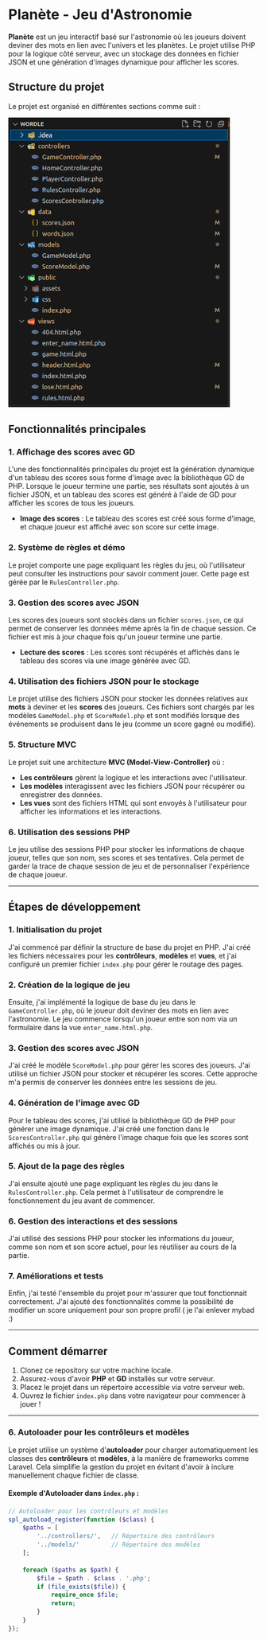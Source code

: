 # Planète - Jeu d'Astronomie

**Planète** est un jeu interactif basé sur l'astronomie où les joueurs doivent deviner des mots en lien avec l'univers et les planètes. Le projet utilise PHP pour la logique côté serveur, avec un stockage des données en fichier JSON et une génération d'images dynamique pour afficher les scores.

## Structure du projet

Le projet est organisé en différentes sections comme suit :

<img src="public/assets/mvc.png">


## Fonctionnalités principales

### 1. **Affichage des scores avec GD**

L'une des fonctionnalités principales du projet est la génération dynamique d'un tableau des scores sous forme d'image avec la bibliothèque GD de PHP. Lorsque le joueur termine une partie, ses résultats sont ajoutés à un fichier JSON, et un tableau des scores est généré à l'aide de GD pour afficher les scores de tous les joueurs.

- **Image des scores** : Le tableau des scores est créé sous forme d'image, et chaque joueur est affiché avec son score sur cette image.

### 2. **Système de règles et démo**

Le projet comporte une page expliquant les règles du jeu, où l'utilisateur peut consulter les instructions pour savoir comment jouer. Cette page est gérée par le `RulesController.php`.

### 3. **Gestion des scores avec JSON**

Les scores des joueurs sont stockés dans un fichier `scores.json`, ce qui permet de conserver les données même après la fin de chaque session. Ce fichier est mis à jour chaque fois qu'un joueur termine une partie.

- **Lecture des scores** : Les scores sont récupérés et affichés dans le tableau des scores via une image générée avec GD.


### 4. **Utilisation des fichiers JSON pour le stockage**

Le projet utilise des fichiers JSON pour stocker les données relatives aux **mots** à deviner et les **scores** des joueurs. Ces fichiers sont chargés par les modèles `GameModel.php` et `ScoreModel.php` et sont modifiés lorsque des événements se produisent dans le jeu (comme un score gagné ou modifié).

### 5. **Structure MVC**

Le projet suit une architecture **MVC (Model-View-Controller)** où :

- **Les contrôleurs** gèrent la logique et les interactions avec l'utilisateur.
- **Les modèles** interagissent avec les fichiers JSON pour récupérer ou enregistrer des données.
- **Les vues** sont des fichiers HTML qui sont envoyés à l'utilisateur pour afficher les informations et les interactions.

### 6. **Utilisation des sessions PHP**

Le jeu utilise des sessions PHP pour stocker les informations de chaque joueur, telles que son nom, ses scores et ses tentatives. Cela permet de garder la trace de chaque session de jeu et de personnaliser l'expérience de chaque joueur.

---

## Étapes de développement

### 1. **Initialisation du projet**

J'ai commencé par définir la structure de base du projet en PHP. J'ai créé les fichiers nécessaires pour les **contrôleurs**, **modèles** et **vues**, et j'ai configuré un premier fichier `index.php` pour gérer le routage des pages.

### 2. **Création de la logique de jeu**

Ensuite, j'ai implémenté la logique de base du jeu dans le `GameController.php`, où le joueur doit deviner des mots en lien avec l'astronomie. Le jeu commence lorsqu'un joueur entre son nom via un formulaire dans la vue `enter_name.html.php`.

### 3. **Gestion des scores avec JSON**

J'ai créé le modèle `ScoreModel.php` pour gérer les scores des joueurs. J'ai utilisé un fichier JSON pour stocker et récupérer les scores. Cette approche m'a permis de conserver les données entre les sessions de jeu.

### 4. **Génération de l'image avec GD**

Pour le tableau des scores, j'ai utilisé la bibliothèque GD de PHP pour générer une image dynamique. J'ai créé une fonction dans le `ScoresController.php` qui génère l'image chaque fois que les scores sont affichés ou mis à jour.

### 5. **Ajout de la page des règles**

J'ai ensuite ajouté une page expliquant les règles du jeu dans le `RulesController.php`. Cela permet à l'utilisateur de comprendre le fonctionnement du jeu avant de commencer.

### 6. **Gestion des interactions et des sessions**

J'ai utilisé des sessions PHP pour stocker les informations du joueur, comme son nom et son score actuel, pour les réutiliser au cours de la partie.



### 7. **Améliorations et tests**

Enfin, j'ai testé l'ensemble du projet pour m'assurer que tout fonctionnait correctement. J'ai ajouté des fonctionnalités comme la possibilité de modifier un score uniquement pour son propre profil ( je l'ai enlever mybad :)

---



## Comment démarrer

1. Clonez ce repository sur votre machine locale.
2. Assurez-vous d'avoir **PHP** et **GD** installés sur votre serveur.
3. Placez le projet dans un répertoire accessible via votre serveur web.
4. Ouvrez le fichier `index.php` dans votre navigateur pour commencer à jouer !

---

### 6. **Autoloader pour les contrôleurs et modèles**

Le projet utilise un système d'**autoloader** pour charger automatiquement les classes des **contrôleurs** et **modèles**, à la manière de frameworks comme Laravel. Cela simplifie la gestion du projet en évitant d'avoir à inclure manuellement chaque fichier de classe.

#### Exemple d'Autoloader dans `index.php` :

```php
// Autoloader pour les contrôleurs et modèles
spl_autoload_register(function ($class) {
    $paths = [
        '../controllers/',   // Répertoire des contrôleurs
        '../models/'         // Répertoire des modèles
    ];

    foreach ($paths as $path) {
        $file = $path . $class . '.php';
        if (file_exists($file)) {
            require_once $file;
            return;
        }
    }
});
